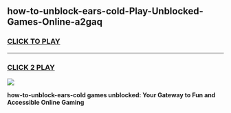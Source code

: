 
## how-to-unblock-ears-cold-Play-Unblocked-Games-Online-a2gaq
<h3>
<a href="https://premium76.site?title=how-to-unblock-ears-cold&ref=25A">CLICK TO PLAY</a></h3>
<hr>

<h3>
<a href="https://premium76.site?title=how-to-unblock-ears-cold&ref=25A">CLICK 2 PLAY</a>
  
</h3>

<a href="https://premium76.site?title=how-to-unblock-ears-cold&ref=25A"><img src="https://clearcache.store/games.png"></a>


**how-to-unblock-ears-cold games unblocked: Your Gateway to Fun and Accessible Online Gaming**

